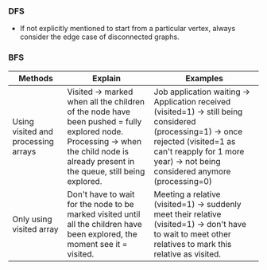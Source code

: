 ### DFS
- If not explicitly mentioned to start from a particular vertex, always consider the edge case of disconnected graphs.

### BFS
| Methods  | Explain | Examples |
| -------- | ------- | -------- |
| Using visited and processing arrays  | Visited -> marked when all the children of the node have been pushed = fully explored node. Processing -> when the child node is already present in the queue, still being explored.    |  Job application waiting -> Application received (visited=1) -> still being considered (processing=1) -> once rejected (visited=1 as can't reapply for 1 more year) -> not being considered anymore (processing=0)       |
| Only using visited array | Don't have to wait for the node to be marked visited until all the children have been explored, the moment see it = visited.     |   Meeting a relative (visited=1) -> suddenly meet their relative (visited=1) -> don't have to wait to meet other relatives to mark this relative as visited.     |


